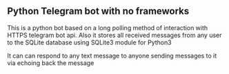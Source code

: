 ## Python Telegram bot with no frameworks 

This is a python bot based on a long polling method of interaction with HTTPS telegram bot api. Also it stores all received messages from any user to the SQLite database using SQLite3 module for Python3

It can can respond to any text message to anyone sending messages to it via echoing back the message
